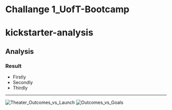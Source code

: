 # Challange 1_UofT-Bootcamp
# kickstarter-analysis
## Analysis
### Result
* Firstly
* Secondly
* Thirdly
---
![Theater_Outcomes_vs_Launch](https://github.com/Tifarahani/UofT-Bootcamp/blob/main/Resources/Theater_Outcomes_vs_Launch.png.png)
![Outcomes_vs_Goals](https://github.com/Tifarahani/UofT-Bootcamp/blob/main/Resources/Outcomes_vs_Goals.png)
